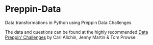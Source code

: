 # Preppin-Data
 Data transformations in Python using Preppin Data Challenges

The data and questions can be found at the highly recommended [Data Preppin' Challenges](https://preppindata.blogspot.com/) by Carl Allchin, Jenny Martin & Tom Prowse